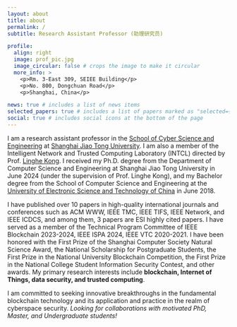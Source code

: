 ```yaml
---
layout: about
title: about
permalink: /
subtitle: Research Assistant Professor (助理研究员)

profile:
  align: right
  image: prof_pic.jpg
  image_circular: false # crops the image to make it circular
  more_info: >
    <p>Rm. 3-East 309, SEIEE Building</p>
    <p>No. 800, Dongchuan Road</p>
    <p>Shanghai, China</p>

news: true # includes a list of news items
selected_papers: true # includes a list of papers marked as "selected={true}"
social: true # includes social icons at the bottom of the page
---
```

I am a research assistant professor in the <a href="https://infosec.sjtu.edu.cn/">School of Cyber Science and Engineering</a> at <a href="https://www.sjtu.edu.cn/">Shanghai Jiao Tong University</a>. I am also a member of the Intelligent Network and Trusted Computing Laboratory (INTCL) directed by Prof. <a href="https://www.cs.sjtu.edu.cn/~linghe.kong/">Linghe Kong</a>. I received my Ph.D. degree from the Department of Computer Science and Engineering at Shanghai Jiao Tong University in June 2024 (under the supervision of Prof. Linghe Kong), and my Bachelor degree from the School of Computer Science and Engineering at the <a href="https://www.uestc.edu.cn/">University of Electronic Science and Technology of China</a> in June 2018.

I have published over 10 papers in high-quality international journals and conferences such as ACM WWW, IEEE TMC, IEEE TIFS, IEEE Network, and IEEE ICDCS, and among them, 3 papers are ESI highly cited papers. I have served as a member of the Technical Program Committee of IEEE Blockchain 2023-2024, IEEE ISPA 2024, IEEE VTC 2020-2021. I have been honored with the First Prize of the Shanghai Computer Society Natural Science Award, the National Scholarship for Postgraduate Students, the First Prize in the National University Blockchain Competition, the First Prize in the National College Student Information Security Contest, and other awards. My primary research interests include **blockchain, Internet of Things, data security, and trusted computing**. 

I am committed to seeking innovative breakthroughs in the fundamental blockchain technology and its application and practice in the realm of cyberspace security. *Looking for collaborations with motivated PhD, Master, and Undergraduate students!*
